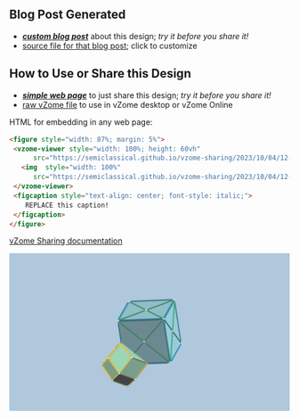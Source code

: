
## Blog Post Generated

 - [***custom blog post***](<https://semiclassical.github.io/vzome-sharing/2023/10/04/fcc-wigner-seitz-12-49-27.html>) about this design; *try it before you share it!*
 - [source file for that blog post](<https://github.com/semiclassical/vzome-sharing/edit/main/_posts/2023-10-04-fcc-wigner-seitz-12-49-27.md>); click to customize
 


## How to Use or Share this Design

 - [***simple web page***](<https://semiclassical.github.io/vzome-sharing/2023/10/04/12-49-27-fcc-wigner-seitz/>) to just share this design; *try it before you share it!*
 - [raw vZome file](<https://raw.githubusercontent.com/semiclassical/vzome-sharing/main/2023/10/04/12-49-27-fcc-wigner-seitz/fcc-wigner-seitz.vZome>) to use in vZome desktop or vZome Online
 
 HTML for embedding in any web page:
 ```html
<figure style="width: 87%; margin: 5%">
  <vzome-viewer style="width: 100%; height: 60vh"
       src="https://semiclassical.github.io/vzome-sharing/2023/10/04/12-49-27-fcc-wigner-seitz/fcc-wigner-seitz.vZome" >
    <img  style="width: 100%"
       src="https://semiclassical.github.io/vzome-sharing/2023/10/04/12-49-27-fcc-wigner-seitz/fcc-wigner-seitz.png" >
  </vzome-viewer>
  <figcaption style="text-align: center; font-style: italic;">
     REPLACE this caption!
  </figcaption>
</figure>
 ```

[vZome Sharing documentation](https://vzome.github.io/vzome/sharing.html#how-it-works)

![Image](<fcc-wigner-seitz.png>)

